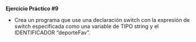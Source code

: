 **Ejercicio Práctico #9**

- Crea un programa que use una declaración switch con la expresión de switch especificada como una variable de TIPO string y el IDENTIFICADOR “deporteFav”.




